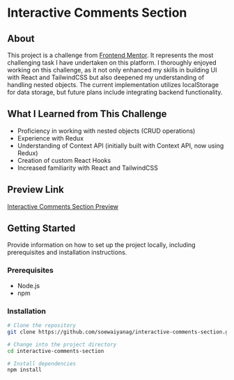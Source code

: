 # Interactive Comments Section

## About

This project is a challenge from [Frontend Mentor](https://frontendmentor.io). It represents the most challenging task I have undertaken on this platform. I thoroughly enjoyed working on this challenge, as it not only enhanced my skills in building UI with React and TailwindCSS but also deepened my understanding of handling nested objects. The current implementation utilizes localStorage for data storage, but future plans include integrating backend functionality.

## What I Learned from This Challenge

- Proficiency in working with nested objects (CRUD operations)
- Experience with Redux
- Understanding of Context API (initially built with Context API, now using Redux)
- Creation of custom React Hooks
- Increased familiarity with React and TailwindCSS

## Preview Link

[Interactive Comments Section Preview](https://comment-section-soewaiyanag.netlify.app/)

## Getting Started

Provide information on how to set up the project locally, including prerequisites and installation instructions.

### Prerequisites

- Node.js
- npm

### Installation

```bash
# Clone the repository
git clone https://github.com/soewaiyanag/interactive-comments-section.git

# Change into the project directory
cd interactive-comments-section

# Install dependencies
npm install
